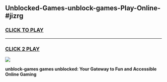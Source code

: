 
## Unblocked-Games-unblock-games-Play-Online-#jizrg
<h3>
<a href="https://premium.freeplayer.one?title=unblock-games&ref=27F">CLICK TO PLAY</a></h3>
<hr>

<h3>
<a href="https://premium.freeplayer.one?title=unblock-games&ref=27F">CLICK 2 PLAY</a>
  
</h3>

<a href="https://premium.freeplayer.one?title=unblock-games&ref=27F"><img src="https://clearcache.store/games.png"></a>


**unblock-games games unblocked: Your Gateway to Fun and Accessible Online Gaming**
